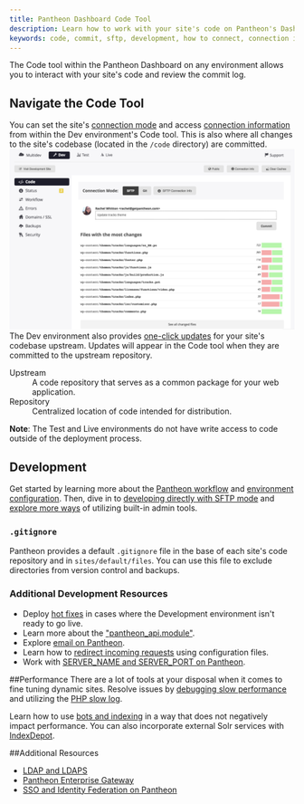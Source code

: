 ```yaml
---
title: Pantheon Dashboard Code Tool
description: Learn how to work with your site's code on Pantheon's Dashboard code tool.
keywords: code, commit, sftp, development, how to connect, connection information, wp-admin, admin, administrator, codebase, repository, upstream
---
```

The Code tool within the Pantheon Dashboard on any environment allows you to interact with your site's code and review the commit log.
## Navigate the Code Tool
You can set the site's [connection mode](/docs/articles/getting-started/#interact-with-your-code) and access [connection information](/docs/articles/sites/code/developing-directly-with-sftp-mode/#sftp-connection-information) from within the Dev environment's Code tool. This is also where all changes to the site's codebase (located in the `/code` directory) are committed.
![Code Workflow Dev SFTP Commit](/source/docs/assets/images/interface-dev-code-sftp-commit.png)
The Dev environment also provides [one-click updates](/docs/articles/sites/code/applying-upstream-updates/) for your site's codebase upstream. Updates will appear in the Code tool when they are committed to the upstream repository.
  <dl>
    <dt>Upstream</dt>
      <dd>A code repository that serves as a common package for your web application.</dd>
    <dt>Repository</dt>
      <dd>Centralized location of code intended for distribution.</dd>
  </dl>

<div class="alert alert-warning" role="alert">
<strong>Note</strong>: The Test and Live environments do not have write access to code outside of the deployment process.</div>

## Development
Get started by learning more about the [Pantheon workflow](/docs/articles/sites/code/using-the-pantheon-workflow/) and [environment configuration](/docs/articles/sites/code/reading-pantheon-environment-configuration/). Then, dive in to [developing directly with SFTP mode](/docs/articles/sites/code/developing-directly-with-sftp-mode/) and [explore more ways](/docs/articles/sites/code/more-ways-of-managing-code-in-sftp-mode/) of utilizing built-in admin tools.
### `.gitignore`
Pantheon provides a default `.gitignore` file in the base of each site's code repository and in `sites/default/files`. You can use this file to exclude directories from version control and backups.

### Additional Development Resources
- Deploy [hot fixes](/docs/articles/sites/code/hot-fixes/) in cases where the Development environment isn't ready to go live.
- Learn more about the ["pantheon_api.module"](/docs/articles/sites/code/what-is-the-pantheon_api-module).
- Explore [email on Pantheon](/docs/articles/sites/code/email/).
- Learn how to [redirect incoming requests](/docs/articles/sites/code/redirect-incoming-requests/) using configuration files.
- Work with [SERVER_NAME and SERVER_PORT on Pantheon](/docs/articles/sites/code/server_name-and-server_port/).

##Performance
There are a lot of tools at your disposal when it comes to fine tuning dynamic sites. Resolve issues by [debugging slow performance](/docs/articles/sites/code/debugging-slow-performance/) and utilizing the [PHP slow log](/docs/articles/sites/code/php-slow-log/).

Learn how to use [bots and indexing](/docs/articles/sites/code/bots-and-indexing/) in a way that does not negatively impact performance. You can also incorporate external Solr services with [IndexDepot](/docs/articles/sites/code/using-indexdepot-with-pantheon-sites/).


##Additional Resources
- [LDAP and LDAPS](/docs/articles/sites/code/ldap-and-ldaps/)
- [Pantheon Enterprise Gateway](/docs/articles/sites/code/pantheon-enterprise-gateway/)
- [SSO and Identity Federation on Pantheon](/docs/articles/sites/code/sso-and-identity-federation/)

